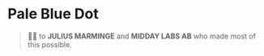 # Pale Blue Dot

> 🙌🏽 to **JULIUS MARMINGE** and **MIDDAY LABS AB** who made most of this possible.
